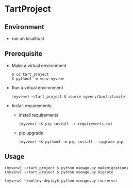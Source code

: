 # TartProject



## Environment

- run on localhost



## Prerequisite

- Make a virtual environment

  ```shell
  $ cd tart_project
  $ python3 -m venv myvenv
  ```

- Run a virtual environment

  ```shell
  (myvenv) ~/tart_project $ source myvenv/bin/activate
  ```

- Install requirements

  - install requirements

    ```shell
    (myvenv) ~$ pip install -r requirements.txt
    ```

  - pip upgrade

    ```shell
    (myvenv) ~$ python3 -m pip install --upgrade pip
    ```

    

## Usage

```shell
(myvenv) ~/tart_project $ python manage.py makemigrations
(myvenv) ~/tart_project $ python manage.py migrate
```

```shell
(myvenv) ~/wolley-deploy$ python manage.py runserver
```


